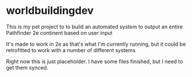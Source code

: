 # worldbuildingdev

This is my pet project to to build an automated system to output an entire Pathfinder 2e continent based on user input

It's made to work in 2e as that's what I'm currently running, but it could be retrofitted to work with a number of different systems

Right now this is just placeholder. I have some files finished, but I need to get them synced.
